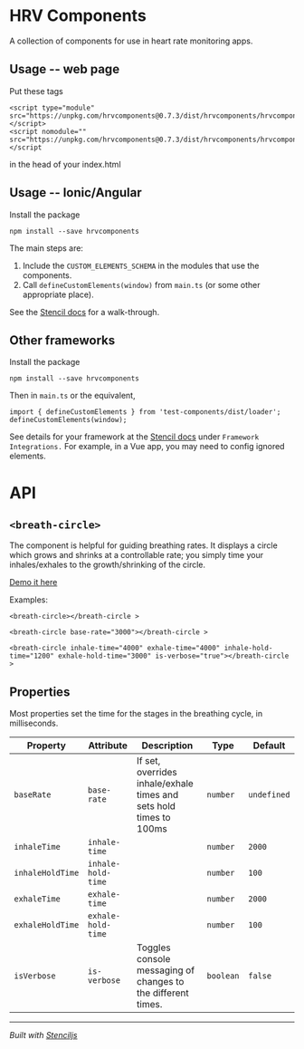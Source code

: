 # HRV Components

A collection of components for use in heart rate monitoring apps.

## Usage -- web page
Put these tags 

```
<script type="module" src="https://unpkg.com/hrvcomponents@0.7.3/dist/hrvcomponents/hrvcomponents.esm.js"></script>
<script nomodule="" src="https://unpkg.com/hrvcomponents@0.7.3/dist/hrvcomponents/hrvcomponents.js"></script
```
in the head of your index.html

## Usage -- Ionic/Angular

Install the package

```
npm install --save hrvcomponents
```

The main steps are:

1. Include the `CUSTOM_ELEMENTS_SCHEMA` in the modules that use the components.
2. Call `defineCustomElements(window)` from `main.ts` (or some other appropriate place).

See the [Stencil docs](https://stenciljs.com/docs/angular)
for a walk-through. 
## Other frameworks

Install the package

```
npm install --save hrvcomponents
```

Then in `main.ts` or the equivalent,

```
import { defineCustomElements } from 'test-components/dist/loader';
defineCustomElements(window);
```

See details for your framework at the [Stencil docs](https://stenciljs.com/docs/overview) under `Framework Integrations.` For example, in a Vue app, you may need to config ignored elements.


# API

## `<breath-circle>`

The component is helpful for guiding breathing rates. It displays a circle which grows and shrinks at a controllable rate; you simply time your inhales/exhales to the growth/shrinking of the circle.

[Demo it here](https://s3.eu-central-1.amazonaws.com/moodhealer.com/breathing/index.html)

Examples:

```
<breath-circle></breath-circle >
```
```
<breath-circle base-rate="3000"></breath-circle > 
```
```
<breath-circle inhale-time="4000" exhale-time="4000" inhale-hold-time="1200" exhale-hold-time="3000" is-verbose="true"></breath-circle >
```



## Properties

Most properties set the time for the stages in the breathing cycle, in milliseconds.

| Property         | Attribute          | Description                                                                                                                                             | Type      | Default     |
| ---------------- | ------------------ | ------------------------------------------------------------------------------------------------------------------------------------------------------- | --------- | ----------- |
| `baseRate`       | `base-rate`        | If set, overrides inhale/exhale times and sets hold times to 100ms | `number`  | `undefined` |
| `inhaleTime`     | `inhale-time`      |                                                                                                                                                         | `number`  | `2000` |
| `inhaleHoldTime` | `inhale-hold-time` |                                                                                                                                                         | `number`  | `100` |
| `exhaleTime`     | `exhale-time`      |                                                                                                                                                         | `number`  | `2000` |
| `exhaleHoldTime` | `exhale-hold-time` |                                                                                                                                                         | `number`  | `100` |
| `isVerbose`      | `is-verbose`       |     Toggles console messaging of changes to the different times.                                                                                                                                                    | `boolean` | `false` |


----------------------------------------------

*Built with [Stenciljs](stenciljs.com/docs/getting-started)*


